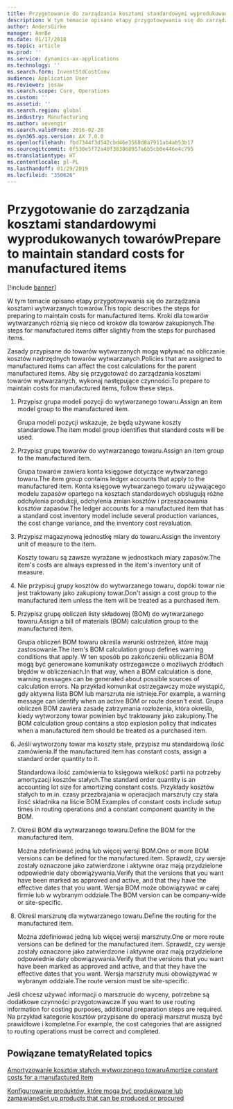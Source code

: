 ```yaml
---
title: Przygotowanie do zarządzania kosztami standardowymi wyprodukowanych towarów
description: W tym temacie opisano etapy przygotowywania się do zarządzania kosztami wytwarzanych towarów.
author: AndersGirke
manager: AnnBe
ms.date: 01/17/2018
ms.topic: article
ms.prod: ''
ms.service: dynamics-ax-applications
ms.technology: ''
ms.search.form: InventStdCostConv
audience: Application User
ms.reviewer: josaw
ms.search.scope: Core, Operations
ms.custom: ''
ms.assetid: ''
ms.search.region: global
ms.industry: Manufacturing
ms.author: aevengir
ms.search.validFrom: 2016-02-28
ms.dyn365.ops.version: AX 7.0.0
ms.openlocfilehash: fbd7344f3d542cbd46e3568d8a7911ab4ab53b17
ms.sourcegitcommit: 0f530e5f72a40f383868957a6b5cb0e446e4c795
ms.translationtype: HT
ms.contentlocale: pl-PL
ms.lasthandoff: 01/29/2019
ms.locfileid: "350626"
---
```

# <a name="prepare-to-maintain-standard-costs-for-manufactured-items"></a><span data-ttu-id="6ed1e-103">Przygotowanie do zarządzania kosztami standardowymi wyprodukowanych towarów</span><span class="sxs-lookup"><span data-stu-id="6ed1e-103">Prepare to maintain standard costs for manufactured items</span></span>

[!include [banner](../includes/banner.md)]

<span data-ttu-id="6ed1e-104">W tym temacie opisano etapy przygotowywania się do zarządzania kosztami wytwarzanych towarów.</span><span class="sxs-lookup"><span data-stu-id="6ed1e-104">This topic describes the steps for preparing to maintain costs for manufactured items.</span></span> <span data-ttu-id="6ed1e-105">Kroki dla towarów wytwarzanych różnią się nieco od kroków dla towarów zakupionych.</span><span class="sxs-lookup"><span data-stu-id="6ed1e-105">The steps for manufactured items differ slightly from the steps for purchased items.</span></span>

<span data-ttu-id="6ed1e-106">Zasady przypisane do towarów wytwarzanych mogą wpływać na obliczanie kosztów nadrzędnych towarów wytwarzanych.</span><span class="sxs-lookup"><span data-stu-id="6ed1e-106">Policies that are assigned to manufactured items can affect the cost calculations for the parent manufactured items.</span></span> <span data-ttu-id="6ed1e-107">Aby się przygotować do zarządzania kosztami towarów wytwarzanych, wykonaj następujące czynności:</span><span class="sxs-lookup"><span data-stu-id="6ed1e-107">To prepare to maintain costs for manufactured items, follow these steps.</span></span>

1. <span data-ttu-id="6ed1e-108">Przypisz grupa modeli pozycji do wytwarzanego towaru.</span><span class="sxs-lookup"><span data-stu-id="6ed1e-108">Assign an item model group to the manufactured item.</span></span> 

   <span data-ttu-id="6ed1e-109">Grupa modeli pozycji wskazuje, że będą używane koszty standardowe.</span><span class="sxs-lookup"><span data-stu-id="6ed1e-109">The item model group identifies that standard costs will be used.</span></span>

2. <span data-ttu-id="6ed1e-110">Przypisz grupę towarów do wytwarzanego towaru.</span><span class="sxs-lookup"><span data-stu-id="6ed1e-110">Assign an item group to the manufactured item.</span></span> 

   <span data-ttu-id="6ed1e-111">Grupa towarów zawiera konta księgowe dotyczące wytwarzanego towaru.</span><span class="sxs-lookup"><span data-stu-id="6ed1e-111">The item group contains ledger accounts that apply to the manufactured item.</span></span> <span data-ttu-id="6ed1e-112">Konta księgowe wytwarzanego towaru używającego modelu zapasów opartego na kosztach standardowych obsługują różne odchylenia produkcji, odchylenia zmian kosztów i przeszacowania kosztów zapasów.</span><span class="sxs-lookup"><span data-stu-id="6ed1e-112">The ledger accounts for a manufactured item that has a standard cost inventory model include several production variances, the cost change variance, and the inventory cost revaluation.</span></span>

3. <span data-ttu-id="6ed1e-113">Przypisz magazynową jednostkę miary do towaru.</span><span class="sxs-lookup"><span data-stu-id="6ed1e-113">Assign the inventory unit of measure to the item.</span></span> 

   <span data-ttu-id="6ed1e-114">Koszty towaru są zawsze wyrażane w jednostkach miary zapasów.</span><span class="sxs-lookup"><span data-stu-id="6ed1e-114">The item's costs are always expressed in the item's inventory unit of measure.</span></span>

4. <span data-ttu-id="6ed1e-115">Nie przypisuj grupy kosztów do wytwarzanego towaru, dopóki towar nie jest traktowany jako zakupiony towar.</span><span class="sxs-lookup"><span data-stu-id="6ed1e-115">Don't assign a cost group to the manufactured item unless the item will be treated as a purchased item.</span></span>

5. <span data-ttu-id="6ed1e-116">Przypisz grupę obliczeń listy składowej (BOM) do wytwarzanego towaru.</span><span class="sxs-lookup"><span data-stu-id="6ed1e-116">Assign a bill of materials (BOM) calculation group to the manufactured item.</span></span> 

   <span data-ttu-id="6ed1e-117">Grupa obliczeń BOM towaru określa warunki ostrzeżeń, które mają zastosowanie.</span><span class="sxs-lookup"><span data-stu-id="6ed1e-117">The item's BOM calculation group defines warning conditions that apply.</span></span> <span data-ttu-id="6ed1e-118">W ten sposób po zakończeniu obliczania BOM mogą być generowane komunikaty ostrzegawcze o możliwych źródłach błędów w obliczeniach.</span><span class="sxs-lookup"><span data-stu-id="6ed1e-118">In that way, when a BOM calculation is done, warning messages can be generated about possible sources of calculation errors.</span></span> <span data-ttu-id="6ed1e-119">Na przykład komunikat ostrzegawczy może wystąpić, gdy aktywna lista BOM lub marszruta nie istnieje.</span><span class="sxs-lookup"><span data-stu-id="6ed1e-119">For example, a warning message can identify when an active BOM or route doesn't exist.</span></span> <span data-ttu-id="6ed1e-120">Grupa obliczeń BOM zawiera zasadę zatrzymania rozłożenia, która określa, kiedy wytworzony towar powinien być traktowany jako zakupiony.</span><span class="sxs-lookup"><span data-stu-id="6ed1e-120">The BOM calculation group contains a stop explosion policy that indicates when a manufactured item should be treated as a purchased item.</span></span>

6. <span data-ttu-id="6ed1e-121">Jeśli wytworzony towar ma koszty stałe, przypisz mu standardową ilość zamówienia.</span><span class="sxs-lookup"><span data-stu-id="6ed1e-121">If the manufactured item has constant costs, assign a standard order quantity to it.</span></span> 

   <span data-ttu-id="6ed1e-122">Standardowa ilość zamówienia to księgowa wielkość partii na potrzeby amortyzacji kosztów stałych.</span><span class="sxs-lookup"><span data-stu-id="6ed1e-122">The standard order quantity is an accounting lot size for amortizing constant costs.</span></span> <span data-ttu-id="6ed1e-123">Przykłady kosztów stałych to m.in. czasy przezbrajania w operacjach marszruty czy stała ilość składnika na liście BOM.</span><span class="sxs-lookup"><span data-stu-id="6ed1e-123">Examples of constant costs include setup times in routing operations and a constant component quantity in the BOM.</span></span>

7. <span data-ttu-id="6ed1e-124">Określ BOM dla wytwarzanego towaru.</span><span class="sxs-lookup"><span data-stu-id="6ed1e-124">Define the BOM for the manufactured item.</span></span> 

   <span data-ttu-id="6ed1e-125">Można zdefiniować jedną lub więcej wersji BOM.</span><span class="sxs-lookup"><span data-stu-id="6ed1e-125">One or more BOM versions can be defined for the manufactured item.</span></span> <span data-ttu-id="6ed1e-126">Sprawdź, czy wersje zostały oznaczone jako zatwierdzone i aktywne oraz mają przydzielone odpowiednie daty obowiązywania.</span><span class="sxs-lookup"><span data-stu-id="6ed1e-126">Verify that the versions that you want have been marked as approved and active, and that they have the effective dates that you want.</span></span> <span data-ttu-id="6ed1e-127">Wersja BOM może obowiązywać w całej firmie lub w wybranym oddziale.</span><span class="sxs-lookup"><span data-stu-id="6ed1e-127">The BOM version can be company-wide or site-specific.</span></span>

8. <span data-ttu-id="6ed1e-128">Określ marszrutę dla wytwarzanego towaru.</span><span class="sxs-lookup"><span data-stu-id="6ed1e-128">Define the routing for the manufactured item.</span></span> 

   <span data-ttu-id="6ed1e-129">Można zdefiniować jedną lub więcej wersji marszruty.</span><span class="sxs-lookup"><span data-stu-id="6ed1e-129">One or more route versions can be defined for the manufactured item.</span></span> <span data-ttu-id="6ed1e-130">Sprawdź, czy wersje zostały oznaczone jako zatwierdzone i aktywne oraz mają przydzielone odpowiednie daty obowiązywania.</span><span class="sxs-lookup"><span data-stu-id="6ed1e-130">Verify that the versions that you want have been marked as approved and active, and that they have the effective dates that you want.</span></span> <span data-ttu-id="6ed1e-131">Wersja marszruty musi obowiązywać w wybranym oddziale.</span><span class="sxs-lookup"><span data-stu-id="6ed1e-131">The route version must be site-specific.</span></span>

<span data-ttu-id="6ed1e-132">Jeśli chcesz używać informacji o marszrucie do wyceny, potrzebne są dodatkowe czynności przygotowawcze.</span><span class="sxs-lookup"><span data-stu-id="6ed1e-132">If you want to use routing information for costing purposes, additional preparation steps are required.</span></span> <span data-ttu-id="6ed1e-133">Na przykład kategorie kosztów przypisane do operacji marszrut muszą być prawidłowe i kompletne.</span><span class="sxs-lookup"><span data-stu-id="6ed1e-133">For example, the cost categories that are assigned to routing operations must be correct and completed.</span></span>

<a name="related-topics"></a><span data-ttu-id="6ed1e-134">Powiązane tematy</span><span class="sxs-lookup"><span data-stu-id="6ed1e-134">Related topics</span></span>
--------

[<span data-ttu-id="6ed1e-135">Amortyzowanie kosztów stałych wytworzonego towaru</span><span class="sxs-lookup"><span data-stu-id="6ed1e-135">Amortize constant costs for a manufactured item</span></span>](amortize-constant-costs-manufactured-item.md)

[<span data-ttu-id="6ed1e-136">Konfigurowanie produktów, które mogą być produkowane lub zamawiane</span><span class="sxs-lookup"><span data-stu-id="6ed1e-136">Set up products that can be produced or procured</span></span>](manufactured-items-treated-as-purchased-items.md)

